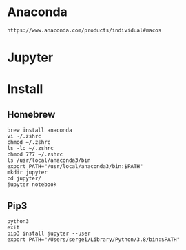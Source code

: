 # Anaconda

```
https://www.anaconda.com/products/individual#macos
```

# Jupyter

# Install

## Homebrew

```
brew install anaconda
vi ~/.zshrc
chmod ~/.zshrc
ls -lo ~/.zshrc
chmod 777 ~/.zshrc
ls /usr/local/anaconda3/bin
export PATH="/usr/local/anaconda3/bin:$PATH"
mkdir jupyter
cd jupyter/
jupyter notebook
```

## Pip3

```
python3
exit
pip3 install jupyter --user
export PATH="/Users/sergei/Library/Python/3.8/bin:$PATH"
```